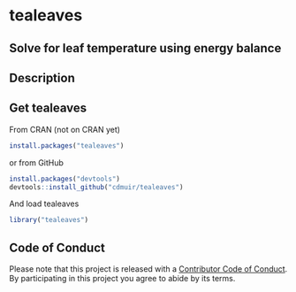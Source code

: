 tealeaves
=======

<!---
[![Build Status](https://travis-ci.org/ropensci/taxa.svg?branch=master)](https://travis-ci.org/cdmuir/tealeaves)
[![codecov](https://codecov.io/gh/ropensci/taxa/branch/master/graph/badge.svg)](https://codecov.io/gh/cdmuir/tealeaves)
[![Project Status: WIP - Initial development is in progress, but there has not yet been a stable, usable release suitable for the public.](http://www.repostatus.org/badges/latest/wip.svg)](http://www.repostatus.org/#wip)
[![rstudio mirror downloads](http://cranlogs.r-pkg.org/badges/tealeaves)](https://github.com/metacran/cranlogs.app)
[![cran version](http://www.r-pkg.org/badges/version/tealeaves)](https://cran.r-project.org/package=tealeaves)
-->

## Solve for leaf temperature using energy balance

## Description

## Get tealeaves
From CRAN (not on CRAN yet)

```r
install.packages("tealeaves")
```

or from GitHub

```r
install.packages("devtools")
devtools::install_github("cdmuir/tealeaves")
```

And load tealeaves

```r
library("tealeaves")
```

## Code of Conduct

Please note that this project is released with a [Contributor Code of Conduct](CONDUCT.md).
By participating in this project you agree to abide by its terms.